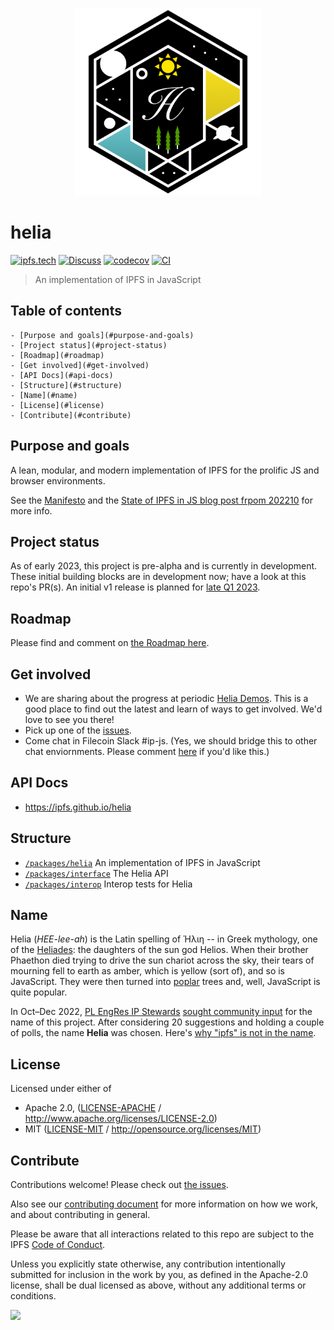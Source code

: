 <p align="center">
  <a href="https://github.com/ipfs/helia" title="Helia">
    <img src="https://raw.githubusercontent.com/ipfs/helia/main/assets/helia.png" alt="Helia logo" width="300" />
  </a>
</p>

<!-- TOC ignore:true -->
# helia

[![ipfs.tech](https://img.shields.io/badge/project-IPFS-blue.svg?style=flat-square)](https://ipfs.tech)
[![Discuss](https://img.shields.io/discourse/https/discuss.ipfs.tech/posts.svg?style=flat-square)](https://discuss.ipfs.tech)
[![codecov](https://img.shields.io/codecov/c/github/ipfs/helia.svg?style=flat-square)](https://codecov.io/gh/ipfs/helia)
[![CI](https://img.shields.io/github/actions/workflow/status/ipfs/helia/main.yml?branch=main\&style=flat-square)](https://github.com/ipfs/helia/actions/workflows/main.yml?query=branch%3Amain)

> An implementation of IPFS in JavaScript

<!-- TOC ignore:true -->
## Table of contents

<!-- TOC -->

    - [Purpose and goals](#purpose-and-goals)
    - [Project status](#project-status)
    - [Roadmap](#roadmap)
    - [Get involved](#get-involved)
    - [API Docs](#api-docs)
    - [Structure](#structure)
    - [Name](#name)
    - [License](#license)
    - [Contribute](#contribute)

<!-- /TOC -->

## Purpose and goals
A lean, modular, and modern implementation of IPFS for the prolific JS and browser environments.

See the [Manifesto](./MANIFESTO.md) and the [State of IPFS in JS blog post frpom 202210](https://blog.ipfs.tech/state-of-ipfs-in-js/) for more info.

## Project status

As of early 2023, this project is pre-alpha and is currently in development.  These initial building blocks are in development now; have a look at this repo's PR(s).  An initial v1 release is planned for [late Q1 2023](/ROADMAP.md#late-q1-march). 

## Roadmap
Please find and comment on [the Roadmap here](https://github.com/ipfs/helia/issues/5).

## Get involved
* We are sharing about the progress at periodic [Helia Demos](https://lu.ma/helia-demo).  This is a good place to find out the latest and learn of ways to get involved.  We'd love to see you there!
* Pick up one of the [issues](https://github.com/ipfs/helia/issues).
* Come chat in Filecoin Slack #ip-js.  (Yes, we should bridge this to other chat enviornments.  Please comment [here](https://github.com/ipfs/helia/issues/33) if you'd like this.)

## API Docs

- <https://ipfs.github.io/helia>

## Structure

- [`/packages/helia`](./packages/helia) An implementation of IPFS in JavaScript
- [`/packages/interface`](./packages/interface) The Helia API
- [`/packages/interop`](./packages/interop) Interop tests for Helia

## Name

Helia (*HEE-lee-ah*) is the Latin spelling of Ἡλιη -- in Greek mythology, one of the [Heliades](https://www.wikidata.org/wiki/Q12656412): the daughters of the sun god Helios. When their brother Phaethon died trying to drive the sun chariot across the sky, their tears of mourning fell to earth as amber, which is yellow (sort of), and so is JavaScript. They were then turned into [poplar](https://en.wiktionary.org/wiki/poplar) trees and, well, JavaScript is quite popular.

In Oct–Dec 2022, [PL EngRes IP Stewards](https://pl-strflt.notion.site/IP-Stewards-9b65f88602474557b5d6f644194e941f) [sought community input](https://github.com/ipfs/pomegranate/issues/3) for the name of this project. After considering 20 suggestions and holding a couple of polls, the name **Helia** was chosen. Here's [why "ipfs" is not in the name](https://github.com/ipfs/ipfs/issues/470).

## License

Licensed under either of

- Apache 2.0, ([LICENSE-APACHE](LICENSE-APACHE) / <http://www.apache.org/licenses/LICENSE-2.0>)
- MIT ([LICENSE-MIT](LICENSE-MIT) / <http://opensource.org/licenses/MIT>)

## Contribute

Contributions welcome! Please check out [the issues](https://github.com/ipfs/helia/issues).

Also see our [contributing document](https://github.com/ipfs/community/blob/master/CONTRIBUTING_JS.md) for more information on how we work, and about contributing in general.

Please be aware that all interactions related to this repo are subject to the IPFS [Code of Conduct](https://github.com/ipfs/community/blob/master/code-of-conduct.md).

Unless you explicitly state otherwise, any contribution intentionally submitted for inclusion in the work by you, as defined in the Apache-2.0 license, shall be dual licensed as above, without any additional terms or conditions.

[![](https://cdn.rawgit.com/jbenet/contribute-ipfs-gif/master/img/contribute.gif)](https://github.com/ipfs/community/blob/master/CONTRIBUTING.md)
